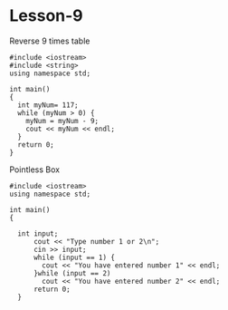 # Lesson-9
  
  Reverse 9 times table

    #include <iostream>
    #include <string>
    using namespace std;

    int main()
    {
      int myNum= 117;
      while (myNum > 0) {
        myNum = myNum - 9;
        cout << myNum << endl;
      }
      return 0;
    }

Pointless Box

    #include <iostream>
    using namespace std;

    int main()
    {

      int input;
          cout << "Type number 1 or 2\n";
          cin >> input;
          while (input == 1) {
            cout << "You have entered number 1" << endl;
          }while (input == 2)
            cout << "You have entered number 2" << endl;
          return 0;
      }
